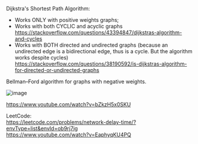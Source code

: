 Dijkstra's Shortest Path Algorithm:
- Works ONLY with positive weights graphs;
- Works with both CYCLIC and acyclic graphs https://stackoverflow.com/questions/43394847/dijkstras-algorithm-and-cycles
- Works with BOTH directed and undirected graphs (because an undirected edge is a bidirectional edge, thus is a cycle. But the algorithm works despite cycles) https://stackoverflow.com/questions/38190592/is-dijkstras-algorithm-for-directed-or-undirected-graphs
  
Bellman–Ford algorithm for graphs with negative weights.

![image](https://github.com/VIK2395/DSA/assets/50545334/a9691360-d51e-4f86-bff7-74875ad574e3)

https://www.youtube.com/watch?v=bZkzH5x0SKU

LeetCode:\
https://leetcode.com/problems/network-delay-time/?envType=list&envId=ob9rj7ig \
https://www.youtube.com/watch?v=EaphyqKU4PQ
